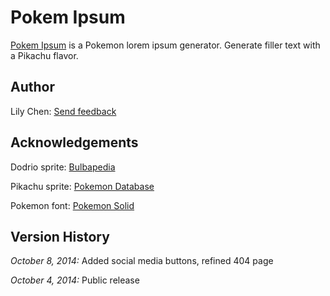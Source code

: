 Pokem Ipsum
===========

[Pokem Ipsum](http://pokemipsum.com/) is a Pokemon lorem ipsum generator. Generate filler text with a Pikachu flavor.

Author
------

Lily Chen: [Send feedback](mailto:pokem@ririchen.com)

Acknowledgements
----------------

Dodrio sprite: [Bulbapedia](http://bulbapedia.bulbagarden.net/wiki/Dodrio_%28Pok%C3%A9mon%29)

Pikachu sprite: [Pokemon Database](http://pokemondb.net/sprites/pikachu)

Pokemon font: [Pokemon Solid](http://www.dafont.com/pokemon.font)

Version History
---------------

*October 8, 2014:* Added social media buttons, refined 404 page

*October 4, 2014:* Public release